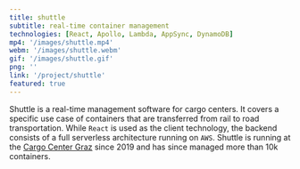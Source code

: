 ```yaml
---
title: shuttle
subtitle: real-time container management 
technologies: [React, Apollo, Lambda, AppSync, DynamoDB]
mp4: '/images/shuttle.mp4'
webm: '/images/shuttle.webm'
gif: '/images/shuttle.gif'
png: ''
link: '/project/shuttle'
featured: true
---
```


Shuttle is a real-time management software for cargo centers.
It covers a specific use case of containers that are transferred from rail to road transportation.
While `React` is used as the client technology, the backend consists of a full serverless architecture running on `AWS`.
Shuttle is running at the [Cargo Center Graz](http://www.cargo-center-graz.at/) since 2019 and has since managed more than 10k containers.
